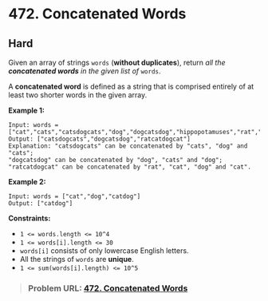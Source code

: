 # **472. Concatenated Words**

## **Hard**

Given an array of strings `words` (**without duplicates**), return *all the **concatenated words** in the given list of* `words`.

A **concatenated word** is defined as a string that is comprised entirely of at least two shorter words in the given array.

**Example 1:**

```
Input: words = ["cat","cats","catsdogcats","dog","dogcatsdog","hippopotamuses","rat","ratcatdogcat"]
Output: ["catsdogcats","dogcatsdog","ratcatdogcat"]
Explanation: "catsdogcats" can be concatenated by "cats", "dog" and "cats"; 
"dogcatsdog" can be concatenated by "dog", "cats" and "dog"; 
"ratcatdogcat" can be concatenated by "rat", "cat", "dog" and "cat".
```

**Example 2:**

```
Input: words = ["cat","dog","catdog"]
Output: ["catdog"]
```

**Constraints:**

- `1 <= words.length <= 10^4`
- `1 <= words[i].length <= 30`
- `words[i]` consists of only lowercase English letters.
- All the strings of `words` are **unique**.
- `1 <= sum(words[i].length) <= 10^5`

> ### **Problem URL: [472. Concatenated Words](https://leetcode.com/problems/concatenated-words/)**